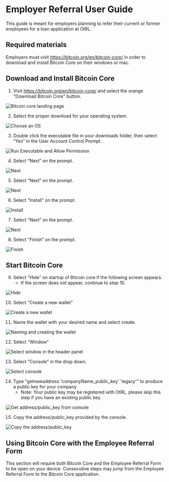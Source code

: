 # Employer Referral User Guide

This guide is meant for employers planning to refer their current or former employees for a loan application at OtRL.

## Required materials
Employers must visit https://bitcoin.org/en/bitcoin-core/ in order to download and install Bitcoin Core on their windows or mac.

## Download and Install Bitcoin Core

1. Visit https://bitcoin.org/en/bitcoin-core/ and select the orange "Download Bitcoin Core" button.

![Bitcoin core landing page](./output/user-guide-images/bcc_landing_page.jpg)

2. Select the proper download for your operating system.

![Choose an OS](./output/user-guide-images/bcc_download_os.jpg)

3. Double click the executable file in your downloads folder, then select “Yes” in the User Account Control Prompt.

![Run Executable and Allow Permission](./output/user-guide-images/bcc_windows_auth.jpg)

4. Select “Next” on the prompt.

![Next](./output/user-guide-images/bcc_next1.jpg)

5. Select “Next” on the prompt.

![Next](./output/user-guide-images/bcc_next2.jpg)

6. Select “Install” on the prompt.

![Install](./output/user-guide-images/bcc_next3.jpg)

7. Select “Next” on the prompt.

![Next](./output/user-guide-images/bcc_next4.jpg)

8. Select “Finish” on the prompt.

![Finish](./output/user-guide-images/bcc_next5.jpg)


## Start Bitcoin Core

9. Select “Hide” on startup of Bitcoin core if the following screen appears.
    - If the screen does not appear, continue to step 10.

![Hide](./output/user-guide-images/bcc_hide.jpg)

10. Select “Create a new wallet”

![Create a new wallet](./output/user-guide-images/bcc_create_wallet.jpg)

11. Name the wallet with your desired name and select create.

![Naming and creating the wallet](./output/user-guide-images/bcc_wallet_prompt.jpg)

12. Select "Window"

![Select window in the header panel](./output/user-guide-images/bcc_select_window.jpg)

13. Select "Console" in the drop down.

![Select console](./output/user-guide-images/bcc_select_console.png)

14. Type "getnewaddress 'companyName_public_key' 'legacy'" to produce a public key for your company
    - Note: Your public key may be registered with OtRL, please skip this step if you have an existing public key.

![Get address/public_key from console](./output/user-guide-images/bcc_get_address.jpg)

15. Copy the address/public_key provided by the console.

![Copy the address/public_key](./output/user-guide-images/bcc_copy_address.jpg)

## Using Bitcoin Core with the Employee Referral Form
This section will require both Bitcoin Core and the Employee Referral Form to be open on your device. Consecutive steps may jump from the Employee Referral Form to the Bitcoin Core application.
